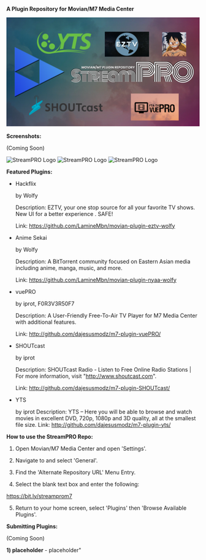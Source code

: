 **A Plugin Repository for Movian/M7 Media Center**


![StreamPRO Logo](/logo.png)

**Screenshots:**

(Coming Soon)

![StreamPRO Logo](/Screenshots/1.png)
![StreamPRO Logo](/Screenshots/2.png)
![StreamPRO Logo](/Screenshots/3.png)


**Featured Plugins:**

* Hackflix

    by Wolfy

    Description: EZTV, your one stop source for all your favorite TV shows. New UI for a better experience . SAFE!

    Link: https://github.com/LamineMbn/movian-plugin-eztv-wolfy


* Anime Sekai

    by Wolfy

    Description: A BitTorrent community focused on Eastern Asian media including anime, manga, music, and more.

    Link: https://github.com/LamineMbn/movian-plugin-nyaa-wolfy


* vuePRO

    by iprot, F0R3V3R50F7

    Description: A User-Friendly Free-To-Air TV Player for M7 Media Center with additional features.

    Link: http://github.com/dajesusmodz/m7-plugin-vuePRO/


* SHOUTcast

    by iprot

    Description: SHOUTcast Radio - Listen to Free Online Radio Stations | For more information, visit "http://www.shoutcast.com".

    Link: http://github.com/dajesusmodz/m7-plugin-SHOUTcast/


* YTS

    by iprot
    Description: YTS – Here you will be able to browse and watch movies in excellent DVD, 720p, 1080p and 3D quality, all at the smallest file size.
    Link: http://github.com/dajesusmodz/m7-plugin-yts/



**How to use the StreamPRO Repo:**

1) Open Movian/M7 Media Center and open 'Settings'.

2) Navigate to and select 'General'.

3) Find the 'Alternate Repository URL' Menu Entry.

4) Select the blank text box and enter the following:

https://bit.ly/streamprom7

5) Return to your home screen, select 'Plugins' then 'Browse Available Plugins'.



**Submitting Plugins:**

(Coming Soon)

**1) placeholder** - placeholder"


